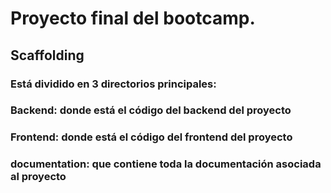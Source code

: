 # Proyecto final del bootcamp.

## Scaffolding
### Está dividido en 3 directorios principales:
### Backend: donde está el código del backend del proyecto
### Frontend: donde está el código del frontend del proyecto
### documentation: que contiene toda la documentación asociada al proyecto